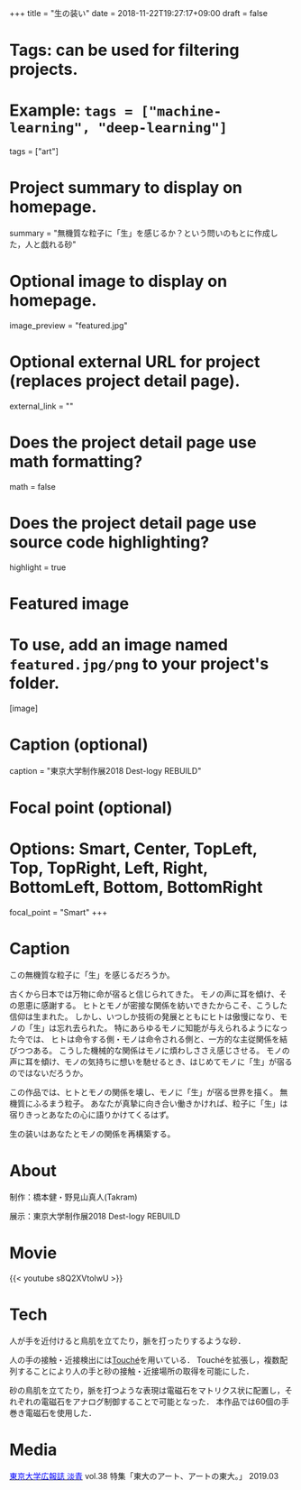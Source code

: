 +++
title = "生の装い"
date = 2018-11-22T19:27:17+09:00
draft = false

# Tags: can be used for filtering projects.
# Example: `tags = ["machine-learning", "deep-learning"]`
tags = ["art"]

# Project summary to display on homepage.
summary = "無機質な粒子に「生」を感じるか？という問いのもとに作成した，人と戯れる砂"

# Optional image to display on homepage.
image_preview = "featured.jpg"

# Optional external URL for project (replaces project detail page).
external_link = ""

# Does the project detail page use math formatting?
math = false

# Does the project detail page use source code highlighting?
highlight = true

# Featured image
# To use, add an image named `featured.jpg/png` to your project's folder. 
[image]
  # Caption (optional)
  caption = "東京大学制作展2018 Dest-logy REBUILD"
  
  # Focal point (optional)
  # Options: Smart, Center, TopLeft, Top, TopRight, Left, Right, BottomLeft, Bottom, BottomRight
  focal_point = "Smart"
+++

# Caption
この無機質な粒子に「生」を感じるだろうか。

古くから日本では万物に命が宿ると信じられてきた。
モノの声に耳を傾け、その恩恵に感謝する。
ヒトとモノが密接な関係を紡いできたからこそ、こうした信仰は生まれた。
しかし、いつしか技術の発展とともにヒトは傲慢になり、モノの「生」は忘れ去られた。
特にあらゆるモノに知能が与えられるようになった今では、 ヒトは命令する側・モノは命令される側と、一方的な主従関係を結びつつある。
こうした機械的な関係はモノに煩わしささえ感じさせる。
モノの声に耳を傾け、モノの気持ちに想いを馳せるとき、はじめてモノに「生」が宿るのではないだろうか。

この作品では、ヒトとモノの関係を壊し、モノに「生」が宿る世界を描く。
無機質にふるまう粒子。
あなたが真摯に向き合い働きかければ、粒子に「生」は宿りきっとあなたの心に語りかけてくるはず。

生の装いはあなたとモノの関係を再構築する。

# About
制作：橋本健・野見山真人(Takram) 

展示：東京大学制作展2018 Dest-logy REBUILD

# Movie 
{{< youtube s8Q2XVtoIwU >}}

# Tech
人が手を近付けると鳥肌を立てたり，脈を打ったりするような砂．

人の手の接触・近接検出には[Touché](http://www.satomunehiko.com/ja/works/touche/)を用いている．
Touchéを拡張し，複数配列することにより人の手と砂の接触・近接場所の取得を可能にした．

砂の鳥肌を立てたり，脈を打つような表現は電磁石をマトリクス状に配置し，それぞれの電磁石をアナログ制御することで可能となった．
本作品では60個の手巻き電磁石を使用した．

# Media
[<font color='blue'>東京大学広報誌 淡青</font>](https://www.u-tokyo.ac.jp/ja/about/public-relations/tansei.html) vol.38 特集「東大のアート、アートの東大。」 2019.03